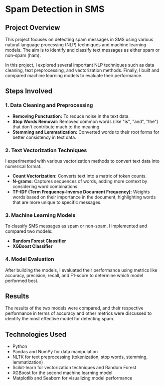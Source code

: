 # Spam Detection in SMS

## Project Overview

This project focuses on detecting spam messages in SMS using various natural language processing (NLP) techniques and machine learning models. The aim is to identify and classify text messages as either spam or non-spam (ham).

In this project, I explored several important NLP techniques such as data cleaning, text preprocessing, and vectorization methods. Finally, I built and compared machine learning models to evaluate their performance.

## Steps Involved

### 1. Data Cleaning and Preprocessing
- **Removing Punctuation:** To reduce noise in the text data.
- **Stop Words Removal:** Removed common words (like "is", "and", "the") that don't contribute much to the meaning.
- **Stemming and Lemmatization:** Converted words to their root forms for better consistency in text data.

### 2. Text Vectorization Techniques
I experimented with various vectorization methods to convert text data into numerical format:
- **Count Vectorization:** Converts text into a matrix of token counts.
- **N-grams:** Captures sequences of words, adding more context by considering word combinations.
- **TF-IDF (Term Frequency-Inverse Document Frequency):** Weights words based on their importance in the document, highlighting words that are more unique to specific messages.

### 3. Machine Learning Models
To classify SMS messages as spam or non-spam, I implemented and compared two models:
- **Random Forest Classifier**
- **XGBoost Classifier**

### 4. Model Evaluation
After building the models, I evaluated their performance using metrics like accuracy, precision, recall, and F1-score to determine which model performed best.

## Results
The results of the two models were compared, and their respective performance in terms of accuracy and other metrics were discussed to identify the most effective model for detecting spam.

## Technologies Used
- Python
- Pandas and NumPy for data manipulation
- NLTK for text preprocessing (tokenization, stop words, stemming, lemmatization)
- Scikit-learn for vectorization techniques and Random Forest
- XGBoost for the second machine learning model
- Matplotlib and Seaborn for visualizing model performance
